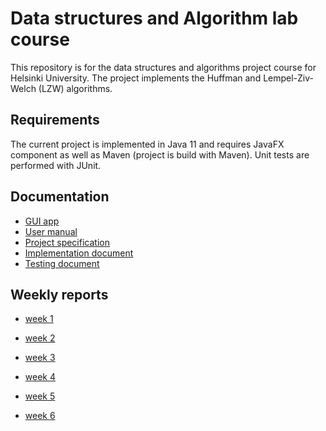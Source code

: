# Data structures and Algorithm lab course

This repository is for the data structures and algorithms project course for Helsinki University.
The project implements the Huffman and Lempel-Ziv-Welch (LZW) algorithms. 

## Requirements

The current project is implemented in Java 11 and requires JavaFX component as well as Maven (project is build with Maven).
Unit tests are performed with JUnit. 

## Documentation

 - [GUI app](https://github.com/limi96/compression-algorithm/releases/tag/finalrelease)
 - [User manual](https://github.com/limi96/compression-algorithm/blob/master/Documentation/user%20manual.md) 
 - [Project specification](https://github.com/limi96/compression-algorithm/blob/master/Documentation/project%20specification.md) 
 - [Implementation document](https://github.com/limi96/compression-algorithm/blob/master/Documentation/implementation%20document.md) 
 - [Testing document](https://github.com/limi96/compression-algorithm/blob/master/Documentation/testing%20document.md) 

## Weekly reports

- [week 1](https://github.com/limi96/compression-algorithm/blob/master/Documentation/week%201%20report.md)

- [week 2](https://github.com/limi96/compression-algorithm/blob/master/Documentation/weekly%20reports/week%202.md)

- [week 3](https://github.com/limi96/compression-algorithm/blob/master/Documentation/weekly%20reports/week%203.md)

- [week 4](https://github.com/limi96/compression-algorithm/blob/master/Documentation/weekly%20reports/week%204.md)

- [week 5](https://github.com/limi96/compression-algorithm/blob/master/Documentation/weekly%20reports/week%205.md)

- [week 6](https://github.com/limi96/compression-algorithm/blob/master/Documentation/weekly%20reports/week%206.md)
